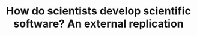 ---
title: "How do scientists develop scientific software? An external replication"
authors: "Gustavo Pinto, Igor Wiese, Luiz Dias"
published_at: "International Conference on Software Analysis, Evolution and Reengineering (SANER)"
year: 2018
preprint: "https://ieeexplore.ieee.org/abstract/document/8330263/"
slides: 
---